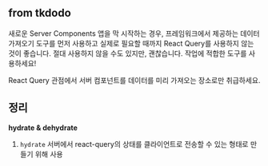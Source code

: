 ## from tkdodo

새로운 Server Components 앱을 막 시작하는 경우, 프레임워크에서 제공하는 데이터 가져오기 도구를 먼저 사용하고 실제로 필요할 때까지 React Query를 사용하지 않는 것이 좋습니다.
절대 사용하지 않을 수도 있지만, 괜찮습니다. 작업에 적합한 도구를 사용하세요!

React Query 관점에서 서버 컴포넌트를 데이터를 미리 가져오는 장소로만 취급하세요.

## 정리

**hydrate & dehydrate**

1. `hydrate`
   서버에서 react-query의 상태를 클라이언트로 전송할 수 있는 형태로 만들기 위해 사용
   <br />
